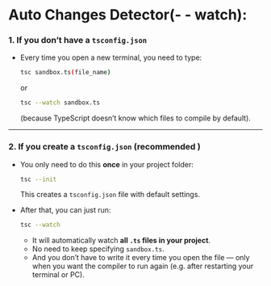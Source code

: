 # Auto Changes Detector(- - watch):

### 1. If you **don’t have a `tsconfig.json`**

- Every time you open a new terminal, you need to type:
    
    ```bash
    tsc sandbox.ts(file_name)
    
    ```
    
    or
    
    ```bash
    tsc --watch sandbox.ts
    
    ```
    
    (because TypeScript doesn’t know which files to compile by default).
    

---

### 2. If you **create a `tsconfig.json`** (recommended )

- You only need to do this **once** in your project folder:
    
    ```bash
    tsc --init
    
    ```
    
    This creates a `tsconfig.json` file with default settings.
    
- After that, you can just run:
    
    ```bash
    tsc --watch
    
    ```
    
    - It will automatically watch **all `.ts` files in your project**.
    - No need to keep specifying `sandbox.ts`.
    - And you don’t have to write it every time you open the file — only when you want the compiler to run again (e.g. after restarting your terminal or PC).
